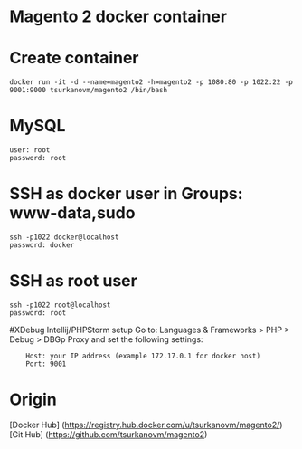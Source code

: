 # Magento 2 docker container

# Create container
```
docker run -it -d --name=magento2 -h=magento2 -p 1080:80 -p 1022:22 -p 9001:9000 tsurkanovm/magento2 /bin/bash
```
# MySQL
```
user: root 
password: root
```
# SSH as docker user in Groups: www-data,sudo
```
ssh -p1022 docker@localhost
password: docker
```
# SSH as root user
```
ssh -p1022 root@localhost
password: root
```

#XDebug Intellij/PHPStorm setup
Go to: Languages & Frameworks > PHP > Debug > DBGp Proxy and set the following settings:
```
    Host: your IP address (example 172.17.0.1 for docker host)
    Port: 9001
```
# Origin
[Docker Hub] (https://registry.hub.docker.com/u/tsurkanovm/magento2/)
[Git Hub] (https://github.com/tsurkanovm/magento2)

